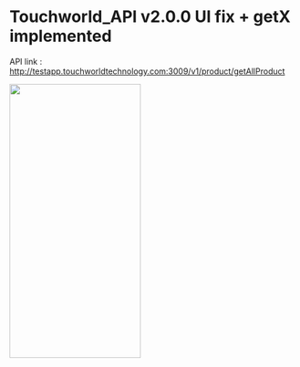 # Touchworld_API v2.0.0 UI fix + getX implemented 

API link : http://testapp.touchworldtechnology.com:3009/v1/product/getAllProduct

<img src=https://github.com/thedemonKingx1337/touchworld_API-v2.0-UI-Fix---getX/assets/43701328/1c49574f-8bd6-4c69-b74b-1b4168c1f421 width="230" height="480"/>

